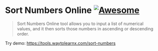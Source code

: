 # Sort Numbers Online [![Awesome](https://cdn.rawgit.com/sindresorhus/awesome/d7305f38d29fed78fa85652e3a63e154dd8e8829/media/badge.svg)](https://github.com/sindresorhus/awesome)

>Sort Numbers Online tool allows you to input a list of numerical values, and it then sorts those numbers in ascending or descending order.

Try demo: https://tools.waytolearnx.com/sort-numbers
